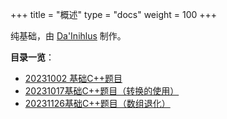 +++
title = "概述"
type = "docs"
weight = 100
+++

纯基础，由 [Da'Inihlus](https://github.com/dynilath) 制作。

**目录一览**：

- [20231002 基础C++题目](20231002基础C++题目.md)
- [20231017基础C++题目（转换的使用）](20231017基础C++题目（转换的使用）.md)
- [20231126基础C++题目（数组退化）](20231126基础C++题目（数组退化）.md)
